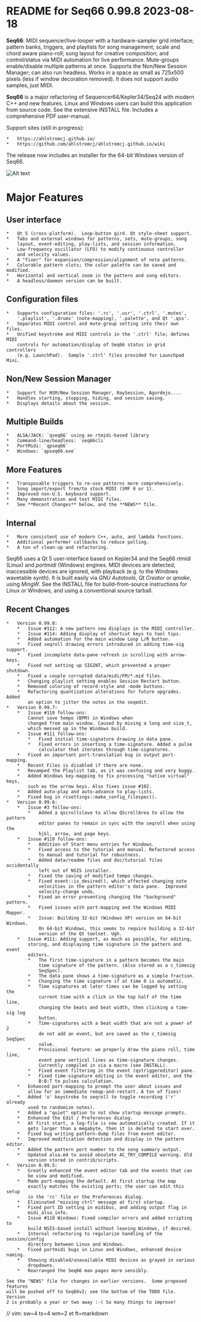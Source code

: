 # README for Seq66 0.99.8 2023-08-18

__Seq66__: MIDI sequencer/live-looper with a hardware-sampler grid interface;
pattern banks, triggers, and playlists for song management; scale and chord
aware piano-roll; song layout for creative composition; and control/status
via MIDI automation for live performance.  Mute-groups enable/disable multiple
patterns at once.  Supports the Non/New Session Manager; can also run headless.
Works in a space as small as 725x500 pixels (less if window decoration removed).
It does not support audio samples, just MIDI.

__Seq66__ is a major refactoring of Sequencer64/Kepler34/Seq24 with modern C++
and new features.  Linux and Windows users can build this application from
source code.  See the extensive INSTALL file.  Includes a comprehensive PDF
user-manual.

Support sites (still in progress):

    *   https://ahlstromcj.github.io/
    *   https://github.com/ahlstromcj/ahlstromcj.github.io/wiki

The release now includes an installer for the 64-bit Windows version of Seq66.

![Alt text](doc/latex/images/main-window/main-windows.png?raw=true "Seq66")

# Major Features

##  User interface

    *   Qt 5 (cross-platform).  Loop-button gird. Qt style-sheet support.
    *   Tabs and external windows for patterns, sets, mute-groups, song
        layout, event-editing, play-lists, and session information.
    *   Low-frequency oscillator (LFO) to modify continuous controller
        and velocity values.
    *   A "fixer" for expansion/compression/alignment of note patterns.
    *   Colorable pattern slots; the color palette can be saved and modified.
    *   Horizontal and vertical zoom in the pattern and song editors.
    *   A headless/daemon version can be built.

##  Configuration files

    *   Supports configuration files: '.rc', '.usr', '.ctrl', '.mutes',
        '.playlist', '.drums' (note-mapping), '.palette', and Qt '.qss'.
    *   Separates MIDI control and mute-group setting into their own files.
    *   Unified keystroke and MIDI controls in the '.ctrl' file; defines MIDI
        controls for automation/display of Seq66 status in grid controllers
        (e.g. LaunchPad).  Sample '.ctrl' files provided for Launchpad Mini.

##  Non/New Session Manager

    *   Support for NSM/New Session Manager, RaySession, Agordejo....
    *   Handles starting, stopping, hiding, and session saving.
    *   Displays details about the session.

##  Multiple Builds

    *   ALSA/JACK: `qseq66` using an rtmidi-based library
    *   Command-line/headless: `seq66cli`
    *   PortMidi: `qpseq66`
    *   Windows: `qpseq66.exe`

##  More Features

    *   Transposable triggers to re-use patterns more comprehensively.
    *   Song import/export from/to stock MIDI (SMF 0 or 1).
    *   Improved non-U.S. keyboard support.
    *   Many demonstration and test MIDI files.
    *   See **Recent Changes** below, and the **NEWS** file.

##  Internal

    *   More consistent use of modern C++, auto, and lambda functions.
    *   Additional performer callbacks to reduce polling.
    *   A ton of clean-up and refactoring.

Seq66 uses a Qt 5 user-interface based on Kepler34 and the Seq66 *rtmidi*
(Linux) and *portmidi* (Windows) engines.  MIDI devices are detected,
inaccessible devices are ignored, with playback (e.g. to the Windows wavetable
synth). It is built easily via *GNU Autotools*, *Qt Creator* or *qmake*, using
*MingW*.  See the INSTALL file for build-from-source instructions for Linux or
Windows, and using a conventional source tarball.

## Recent Changes

    *   Version 0.99.8:
        *   Issue #112: A new pattern now displays in the MIDI controller.
        *   Issue #114: Adding display of shortcut keys to tool tips.
        *   Added automation for the main window Loop L/R button.
        *   Fixed seqroll drawing errors introduced in adding time-sig support.
        *   Fixed incomplete data-pane refresh in scrolling with arrow-keys.
        *   Fixed not setting up SIGINT, which prevented a proper shutdown.
        *   Fixed a couple corrupted data/midi/FM/*.mid files.
        *   Changing playlist setting enables Session Restart button.
        *   Removed coloring of record-style and -mode buttons.
        *   Refactoring quantization alterations for future upgrades. Added
            an option to jitter the notes in the seqedit.
    *   Version 0.99.7:
        *   Issue #110 follow-ons:
            Cannot save tempo (BPM) in Windows when
            changed from main window. Caused by mixing a long and size_t,
            which messed up in the Windows build.
        *   Issue #111 follow-ons:
            *   Fixed initial time-signature drawing in data pane.
            *   Fixed errors in inserting a time-signature. Added a pulse
                calculator that iterates through time-signatures.
        *   Fixed an important port-translation bug in output port-mapping.
        *   Recent Files is disabled if there are none.
        *   Revamped the Playlist tab, as it was confusing and very buggy.
        *   Added Windows key-mapping to fix processing "native virtual" keys,
            such as the arrow keys. Also fixes issue #102.
        *   Added auto-play and auto-advance to play-lists.
        *   Fixed bug in rcsettings::make_config_filespec().
    *   Version 0.99.6:
        *   Issue #3 follow-ons:
            *   Added a qscrollslave to allow QScrollArea to allow the pattern
                editor panes to remain in sync with the seqroll when using the
                hjkl, arrow, and page keys.
        *   Issue #110 follow-ons:
            *   Addition of Start menu entries for Windows.
            *   Fixed access to the tutorial and manual. Refactored access
                to manual and tutorial for robustness.
            *   Added data/readme files and doc/tutorial files accidentally
                left out of NSIS installer.
            *   Fixed the saving of modified tempo changes.
            *   Fixed event::is_desired(), which affected changing note
                velocities in the pattern editor's data pane.  Improved
                velocity-change undo.
            *   Fixed an error preventing changing the "background" pattern.
            *   Fixed issues with port-mapping and the Windows MIDI Mapper.
            *   Issue: Building 32-bit (Windows XP) version on 64-bit Windows.
                On 64-bit Windows, this seems to require building a 32-bit
                version of the Qt toolset. Ugh.
        *   Issue #111: Adding support, as much as possible, for editing,
            storing, and displaying time signature in the pattern and event
            editors.
            *   The first time-signature in a pattern becomes the main
                time signature of the pattern. (Also stored as a c_timesig
                SeqSpec).
            *   The data pane shows a time-signature as a simple fraction.
            *   Changing the time signature if at time 0 is automatic.
            *   Time signatures at later times can be logged by setting the
                current time with a click in the top half of the time line,
                changing the beats and beat width, then clicking a time-sig log
                button.
            *   Time-signatures with a beat width that are not a power of 2
                do not add an event, but are saved as the c_timesig SeqSpec
                value.
            *   Provisional feature: we properly draw the piano roll, time line,
                event pane vertical lines as time-signature changes.
                Currently compiled in via a macro (see INSTALL).
            *   Fixed event filtering in the event (qstriggereditor) pane.
            *   Fixed time-signature editing in the event editor, and the
                B:B:T to pulses calculation.
        *   Enhanced port-mapping to prompt the user about issues and
            allow for an immediate remap-and-restart. A ton of fixes!
        *   Added 'o' keystroke to seqroll to toggle recording ('r' already
            used to randomize notes).
        *   Added a "quiet" option to not show startup message prompts.
        *   Enhanced the Edit / Preferences dialog.
        *   At first start, a log-file is now automatically created. If it
            gets larger than a megabyte, then it is deleted to start over.
        *   Fixed bug writing pattern-dump files from event editor.
        *   Improved modification detection and display in the pattern editor.
        *   Added the pattern port number to the song summary output.
        *   Updated alsa.m4 to avoid obsolete AC_TRY_COMPILE warning. Old
            version stored in contrib/scripts.
    *   Version 0.99.5:
        *   Greatly enhanced the event editor tab and the events that can
            be view and modified.
        *   Made port-mapping the default. At first startup the map
            exactly matches the existing ports; the user can edit this setup
            in the 'rc' file or the Preferences dialog.
        *   Eliminated "missing ctrl" message at first startup.
        *   Fixed port ID setting in midibus, and adding output flag in
            midi_alsa_info.
        *   Issue #110 Windows: Fixed compiler errors and added scripting to
            build NSIS-based install without leaving Windows, if desired.
        *   Internal refactoring to regularize handling of the session/config
            directory between Linux and Windows.
        *   Fixed portmidi bugs in Linux and Windows, enhanced device naming.
        *   Showing disabled/unavailable MIDI devices as grayed in various
            dropdowns.
        *   Rearranged the Seq66 man pages more sensibly.

    See the "NEWS" file for changes in earlier versions.  Some proposed features
    will be pushed off to Seq66v2; see the bottom of the TODO file. Version
    2 is probably a year or two away :-( So many things to improve!

// vim: sw=4 ts=4 wm=2 et ft=markdown
